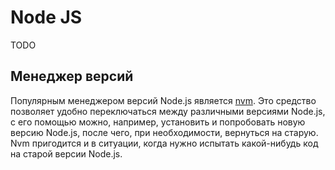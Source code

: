 # Node JS

TODO

## Менеджер версий

Популярным менеджером версий Node.js является [nvm](https://github.com/nvm-sh/nvm/blob/master/README.md).
Это средство позволяет удобно переключаться
между различными версиями Node.js, с его помощью можно, например, установить и попробовать
новую версию Node.js, после чего, при необходимости, вернуться на старую. Nvm пригодится и в
ситуации, когда нужно испытать какой-нибудь код на старой версии Node.js.
